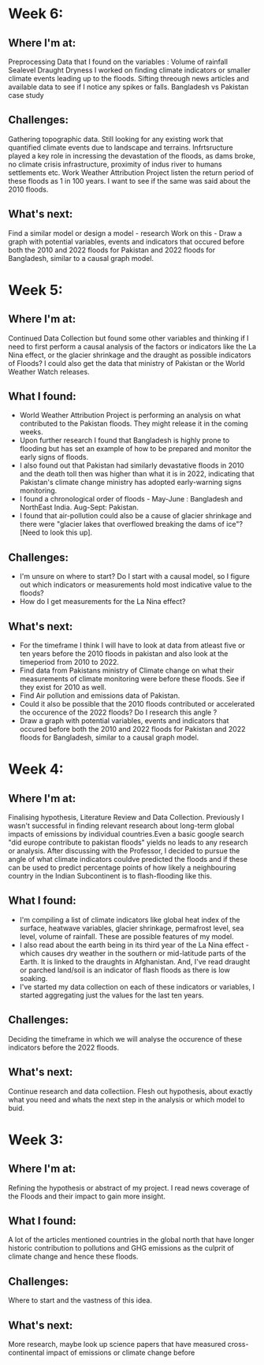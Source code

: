 # Week 6:
## Where I'm at:
Preprocessing Data that I found on the variables :
Volume of rainfall 
Sealevel 
Draught 
Dryness
I worked on finding climate indicators or smaller climate events leading up to the floods. Sifting threough news articles and available data to see if I notice any spikes or falls. 
Bangladesh vs Pakistan case study 
## Challenges: 
Gathering topographic data. Still looking for any existing work that quantified climate events due to landscape and terrains. Infrtsructure played a key role in incressing the devastation of the floods, as dams broke, no climate crisis infrastructure, proximity of indus river to humans settlements etc. 
Work Weather Attribution Project listen the return period of these floods as 1 in 100 years. I want to see if the same was said about the 2010 floods. 
## What's next: 
Find a similar model or design a model - research 
Work on this - Draw a graph with potential variables, events and indicators that occured before both the 2010 and 2022 floods for Pakistan and 2022 floods for Bangladesh, similar to a causal graph model.

# Week 5:
## Where I'm at: 
Continued Data Collection but found some other variables and thinking if I need to first perform a causal analysis of the factors or indicators like the La Nina effect, or the glacier shrinkage and the draught as possible indicators of Floods? I could also get the data that ministry of Pakistan or the World Weather Watch releases. 
## What I found: 
- World Weather Attribution Project is performing an analysis on what contributed to the Pakistan floods. They might release it in the coming weeks.
- Upon further research I found that Bangladesh is highly prone to flooding but has set an example of how to be prepared and monitor the early signs of floods.
- I also found out that Pakistan had similarly devastative floods in 2010 and the death toll then was higher than what it is in 2022, indicating that Pakistan's climate change ministry has adopted early-warning signs monitoring.
- I found a chronological order of floods - May-June : Bangladesh and NorthEast India. Aug-Sept: Pakistan. 
- I found that air-pollution could also be a cause of glacier shrinkage and there were "glacier lakes that overflowed breaking the dams of ice"? [Need to look this up]. 
## Challenges: 
- I'm unsure on where to start? Do I start with a causal model, so I figure out which indicators or measurements hold most indicative value to the floods? 
- How do I get measurements for the La Nina effect?
## What's next: 
- For the timeframe I think I will have to look at data from atleast five or ten years before the 2010 floods in pakistan and also look at the timeperiod from 2010 to 2022. 
- Find data from Pakistans ministry of Climate change on what their measurements of climate monitoring were before these floods. See if they exist for 2010 as well. 
- Find Air pollution and emissions data of Pakistan. 
- Could it also be possible that the 2010 floods contributed or accelerated the occurence of the 2022 floods? Do I research this angle ? 
- Draw a graph with potential variables, events and indicators that occured before both the 2010 and 2022 floods for Pakistan and 2022 floods for Bangladesh, similar to a causal graph model. 

# Week 4: 
## Where I'm at: 
Finalising hypothesis, Literature Review and Data Collection. 
 Previously I wasn't successful in finding relevant research about long-term global impacts of emissions by individual countries.Even a basic google search "did europe contribute to pakistan floods" yields no leads to any research or analysis. 
After discussing with the Professor, I decided to pursue the angle of what climate indicators couldve predicted the floods and if these can be used to predict percentage points of how likely a neighbouring country in the Indian Subcontinent is to flash-flooding like this. 
## What I found: 
- I'm compiling a list of climate indicators like global heat index of the surface, heatwave variables, glacier shrinkage, permafrost level, sea level, volume of rainfall. These are possible features of my model. 
- I also read about the earth being in its third year of the La Nina effect - which causes dry weather in the southern or mid-latitude parts of the Earth. It is linked to the draughts in Afghanistan. And, I've read draught or parched land/soil is an indicator of flash floods as there is low soaking. 
- I've started my data collection on each of these indicators or variables, I started aggregating just the values for the last ten years. 
## Challenges: 
Deciding the timeframe in which we will analyse the occurence of these indicators before the 2022 floods.
## What's next: 
Continue research and data collectiion. Flesh out hypothesis, about exactly what you need and whats the next step in the analysis or which model to buid. 
 
# Week 3: 
## Where I'm at: 
Refining the hypothesis or abstract of my project. I read news coverage of the Floods and their impact to gain more insight. 
## What I found: 
A lot of the articles mentioned countries in the global north that have longer historic contribution to pollutions and GHG emissions as the culprit of climate change and hence these floods.
## Challenges: 
Where to start and the vastness of this idea. 
## What's next: 
More research, maybe look up science papers that have measured cross-continental impact of emissions or climate change before
